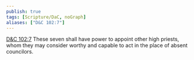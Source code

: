 ```yaml
---
publish: true
tags: [Scripture/DaC, noGraph]
aliases: ["D&C 102:7"]
---
```

[D&C 102:7](https://churchofjesuschrist.org/study/scriptures/dc-testament/dc/102?lang=eng&id=p7#p7) These seven shall have power to appoint other high priests, whom they may consider worthy and capable to act in the place of absent councilors.

